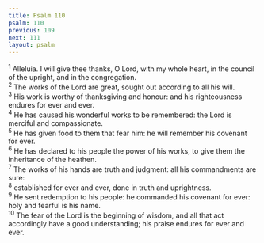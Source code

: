 ```yaml
---
title: Psalm 110
psalm: 110
previous: 109
next: 111
layout: psalm
---
```

<div class="psalm-verse"><sup class="verse-number">1</sup> Alleluia. I will give thee thanks, O Lord, with my whole heart, in the council of the upright, and in the congregation. </div><div class="psalm-verse"><sup class="verse-number">2</sup> The works of the Lord are great, sought out according to all his will. </div><div class="psalm-verse"><sup class="verse-number">3</sup> His work is worthy of thanksgiving and honour: and his righteousness endures for ever and ever. </div><div class="psalm-verse"><sup class="verse-number">4</sup> He has caused his wonderful works to be remembered: the Lord is merciful and compassionate. </div><div class="psalm-verse"><sup class="verse-number">5</sup> He has given food to them that fear him: he will remember his covenant for ever. </div><div class="psalm-verse"><sup class="verse-number">6</sup> He has declared to his people the power of his works, to give them the inheritance of the heathen. </div><div class="psalm-verse"><sup class="verse-number">7</sup> The works of his hands are truth and judgment: all his commandments are sure: </div><div class="psalm-verse"><sup class="verse-number">8</sup> established for ever and ever, done in truth and uprightness. </div><div class="psalm-verse"><sup class="verse-number">9</sup> He sent redemption to his people: he commanded his covenant for ever: holy and fearful is his name. </div><div class="psalm-verse"><sup class="verse-number">10</sup> The fear of the Lord is the beginning of wisdom, and all that act accordingly have a good understanding; his praise endures for ever and ever. </div>